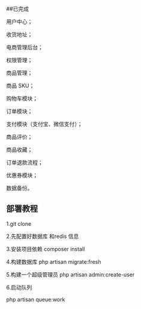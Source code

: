##已完成

用户中心；

收货地址；

电商管理后台；

权限管理；

商品管理；

商品 SKU；

购物车模块；

订单模块；

支付模块（支付宝、微信支付）；

商品评价；

商品收藏；

订单退款流程；

优惠券模块；


数据备份。

## 部署教程
1.git clone

2.先配置好数据库 和redis 信息

3.安装项目依赖
composer install

4.构建数据库
php artisan migrate:fresh

5.构建一个超级管理员
php artisan admin:create-user

6.启动队列

php artisan queue:work



